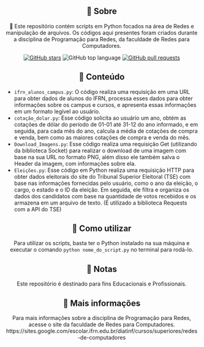 <h2 align="center">📌 Sobre</h2>

<p align="center">
    🚀 Este repositório contém scripts em Python focados na área de Redes e manipulação de arquivos. Os códigos aqui presentes foram criados durante a disciplina de Programação para Redes, da faculdade de Redes para Computadores.
</p>

<p align="center">
    <a href="https://github.com/kakanetwork/Projetos.py/stargazers"><img alt="GitHub stars" 
    src="https://img.shields.io/github/stars/kakanetwork/Projetos.py?color=4d080e&style=flat-square"></a>
    <img alt="GitHub top language" src="https://img.shields.io/github/languages/top/kakanetwork/Projetos.py?color=4d080e&style=flat-square">
    <a href="https://github.com/kakanetwork/Projetos.py/pulls"><img alt="GitHub pull requests" 
    src="https://img.shields.io/github/issues-pr/kakanetwork/Projetos.py?color=4d080e&style=flat-square"></a>

</p>

<h2 align="center">📂 Conteúdo</h2>

<ul>
  <li><code>ifrn_alunos_campus.py</code>: O código realiza uma requisição em uma URL para obter dados de alunos do IFRN, processa esses dados para obter informações    sobre os campus e cursos, e apresenta essas informações em um formato legível ao usuário.</li>
  <li><code>cotação_dolar.py</code>: Esse código solicita ao usuário um ano, obtém as cotações de dólar do período de 01-01 até 31-12 do ano informado, e em seguida, para cada mês do ano, calcula a média de cotações de compra e venda, bem como as maiores cotações de compra e venda do mês.</li>
  <li><code>Download_Imagens.py</code>: Esse código realiza uma requisição Get (utilizando da biblioteca Socket) para realizar o download de uma imagem com base na sua URL no formato PNG, além disso ele também salva o Header da imagem, com informações sobre ela.</li>
  <li><code>Eleições.py</code>: Esse código em Python realiza uma requisição HTTP para obter dados eleitorais do site do Tribunal Superior Eleitoral (TSE) com base nas informações fornecidas pelo usuário, como o ano da eleição, o cargo, o estado e o ID da eleição. Em seguida, ele filtra e organiza os dados dos candidatos com base na quantidade de votos recebidos e os armazena em um arquivo de texto. (É utilizado a biblioteca Requests com a API do TSE)</li>
</ul>

<h2 align="center">🚀 Como utilizar</h2>

<p align="center">
    Para utilizar os scripts, basta ter o Python instalado na sua máquina e executar o comando <code>python nome_do_script.py</code> no terminal para rodá-lo.
</p>

<h2 align="center">📝 Notas</h2>

<p align="center">
    Este repositório é destinado para fins Educacionais e Profissionais.
</p>

<h2 align="center">👀 Mais informações</h2>

<p align="center">
    Para mais informações sobre a disciplina de Programação para Redes, acesse o site da faculdade de Redes para Computadores.
    https://sites.google.com/escolar.ifrn.edu.br/diatinf/cursos/superiores/redes-de-computadores
</p>

<p align="center">
  <a href="https://github.com/kakanetwork/Projetos.py/stargazers"><img alt="GitHub stars" 
  src="https://img.shields.io/github/st
